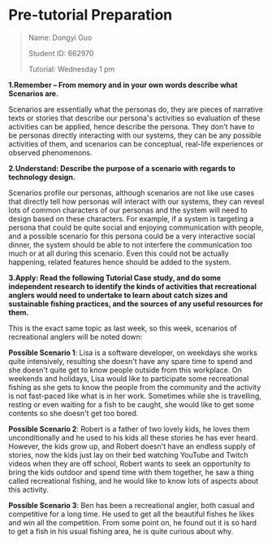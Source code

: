 # Pre-tutorial Preparation

> Name: Dongyi Guo
>
> Student ID: 662970
>
> Tutorial: Wednesday 1 pm

**1.Remember – From memory and in your own words describe what Scenarios are.**

Scenarios are essentially what the personas do, they are pieces of narrative texts or stories that describe our persona's activities so evaluation of these activities can be applied, hence describe the persona. They don't have to be personas directly interacting with our systems, they can be any possible activities of them, and scenarios can be conceptual, real-life experiences or observed phenomenons.

**2.Understand: Describe the purpose of a scenario with regards to technology design.**

Scenarios profile our personas, although scenarios are not like use cases that directly tell how personas will interact with our systems, they can reveal lots of common characters of our personas and the system will need to design based on these characters. For example, if a system is targeting a persona that could be quite social and enjoying communication with people, and a possible scenario for this persona could be a very interactive social dinner, the system should be able to not interfere the communication too much or at all during this scenario. Even this could not be actually happening, related features hence should be added to the system.

**3.Apply: Read the following Tutorial Case study, and do some independent research to identify the kinds of activities that recreational anglers would need to undertake to learn about catch sizes and sustainable fishing practices, and the sources of any useful resources for them.**   

This is the exact same topic as last week, so this week, scenarios of recreational anglers will be noted down:

**Possible Scenario 1**: Lisa is a software developer, on weekdays she works quite intensively, resulting she doesn't have any spare time to spend and she doesn't quite get to know people outside from this workplace. On weekends and holidays, Lisa would like to participate some recreational fishing as she gets to know the people from the community and the activity is not fast-paced like what is in her work. Sometimes while she is travelling, resting or even waiting for a fish to be caught, she would like to get some contents so she doesn't get too bored.

**Possible Scenario 2**: Robert is a father of two lovely kids, he loves them unconditionally and he used to his kids all these stories he has ever heard. However, the kids grow up, and Robert doesn't have an endless supply of stories, now the kids just lay on their bed watching YouTube and Twitch videos when they are off school, Robert wants to seek an opportunity to bring the kids outdoor and spend time with them together, he saw a thing called recreational fishing, and he would like to know lots of aspects about this activity.

**Possible Scenario 3**: Ben has been a recreational angler, both casual and competitive for a long time. He used to get all the beautiful fishes he likes and win all the competition. From some point on, he found out it is so hard to get a fish in his usual fishing area, he is quite curious about why.
